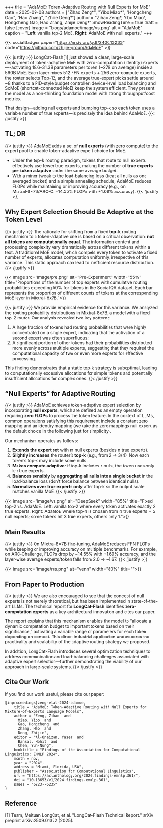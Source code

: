 +++
title = "AdaMoE: Token-Adaptive Routing with Null Experts for MoE"
date = 2025-09-08
authors = ["Zihao Zeng*", "Yibo Miao*", "Hongcheng Gao", "Hao Zhang", "Zhijie Deng†"]
author = "Zihao Zeng*, Yibo Miao*, Hongcheng Gao, Hao Zhang, Zhijie Deng†"
ShowReadingTime = true
draft = false
[cover]
      image = "blogs/adamoe/image/vs.png"
      alt = "AdaMoE"
      caption = "**Left**: vanilla top-2 MoE. **Right**: AdaMoE with null experts."
+++

{{< socialBadges paper="https://arxiv.org/pdf/2406.13233" code="https://github.com/zhijie-group/AdaMoE" >}}

<!-- Code: https://github.com/zhijie-group/SIFT

Paper: https://github.com/zhijie-group/SIFT/blob/main/paper.pdf -->

{{< justify >}}
LongCat-Flash[1] just showed a clean, large-scale deployment of token-adaptive MoE with zero-computation (identity) experts—-activating 18.6–31.3B parameters per token (~27B on average) inside a 560B MoE. Each layer mixes 512 FFN experts + 256 zero-compute experts, the router selects Top-12, and the average true-expert picks settle around ~8 thanks to a PID-style budget controller; device-level load balancing and ScMoE (shortcut-connected MoE) keep the system efficient. They present the model as a non-thinking foundation model with strong throughput/cost metrics.

That design—adding null experts and bumping top-k so each token uses a variable number of true experts—is precisely the idea behind AdaMoE.
{{< /justify >}}

## TL; DR

{{< justify >}}
AdaMoE adds a set of **null experts** (with zero compute) to the expert pool to enable token-adaptive expert choice for MoE.

* Under the top-k routing paradigm, tokens that route to null experts effectively use fewer true experts, making the number of **true experts per token adaptive** under the same average budget.
* With a minor tweak to the load‑balancing loss (treat all nulls as one averaged bucket) and a simple annealing schedule, AdaMoE reduces FLOPs while maintaining or improving accuracy (e.g., on Mixtral‑8×7B/ARC‑C: −14.55% FLOPs with +1.69% accuracy).
  {{< /justify >}}

## Why Expert Selection Should Be Adaptive at the Token Level

{{< justify >}}
The rationale for shifting from a fixed **top-k** routing mechanism to a token-adaptive one is based on a critical observation: **not all tokens are computationally equal**. The information content and processing complexity vary dramatically across different tokens within a text. A traditional MoE model, which compels every token to activate a fixed number of experts, allocates computation uniformly, irrespective of this variance. This static approach can lead to inefficient resource distribution.
{{< /justify >}}

{{< image src="image/pre.png" alt="Pre-Experiment" width="55%" title="Proportions of the number of top experts with cumulative routing probabilities exceeding 50% for tokens in the SocialIQA dataset. Each bar represents the proportion of different counts of tokens at the corresponding MoE layer in Mixtral-8x7B.">}}

<!-- {{< image src="image/fig5.png" alt="Sticker" width="48%" title="An example of a query and its Sticker.">}} -->

{{< justify >}}
We provide empirical evidence for this variance. We analyzed the routing probability distributions in Mixtral-8x7B, a model with a fixed top-2 router. Our analysis revealed two key patterns:

1. A large fraction of tokens had routing probabilities that were highly concentrated on a single expert, indicating that the activation of a second expert was often superfluous;
2. A significant portion of other tokens had their probabilities distributed more evenly across multiple experts, suggesting that they required the computational capacity of two or even more experts for effective processing.

This finding demonstrates that a static top-k strategy is suboptimal, leading to computationally excessive allocations for simple tokens and potentially insufficient allocations for complex ones.
{{< /justify >}}

## “Null Experts” for Adaptive Routing

{{< justify >}}
AdaMoE achieves token-adaptive expert selection by incorporating **null experts**, which are defined as an empty operation requiring **zero FLOPs** to process the token feature. In the context of LLMs, common operations satisfying this requirement include a constant zero mapping and an identity mapping (we take the zero mappings null expert as the default choice in the following just for simplicity).

Our mechanism operates as follows:

1. **Extends the expert set** with m null experts (besides n true experts).
2. **Slightly increases** the router’s **top‑k** (e.g., from 2 → 3/4). Now each token’s top‑k may include some nulls.
3. **Makes compute adaptive:** if top‑k includes r nulls, the token uses only k-r true experts.
4. **Balances sensibly** by **aggregating all nulls into a single bucket** in the load‑balance loss (don’t force balance between identical nulls).
5. **Normalizes over true experts only** after top‑k so the output scale matches vanilla MoE.
   {{< /justify >}}

{{< image src="image/vs.png" alt="DeepSeek" width="85%" title="Fixed top-2 vs. AdaMoE. Left: vanilla top‑2 where every token activates exactly 2 true experts. Right: AdaMoE where top‑4 is chosen from 4 true experts + 5 null experts; some tokens hit 3 true experts, others only 1.">}}

## Main Results

{{< justify >}}
On Mixtral‑8×7B fine‑tuning, AdaMoE reduces FFN FLOPs while keeping or improving accuracy on multiple benchmarks. For example, on ARC‑Challenge, FLOPs drop by ~14.55% with +1.69% accuracy, and the layer‑wise average experts/token falls from 2.0 → ~1.67.
{{< /justify >}}

{{< image src="image/res.png" alt="venn" width="80%" title="">}}

## From Paper to Production

{{< justify >}}
We are also encouraged to see that the concept of null experts is not merely theoretical, but has been implemented in state-of-the-art LLMs. The technical report for **LongCat-Flash** identifies **zero-computation experts** as a key architectural innovation and cites our paper.

The report explains that this mechanism enables the model to “allocate a dynamic computation budget to important tokens based on their significance,” activating a variable range of parameters for each token depending on context. This direct industrial application underscores the practicality and scalability of the adaptive routing strategy we proposed.

In addition, LongCat-Flash introduces several optimization techniques to address communication and load-balancing challenges associated with adaptive expert selection—further demonstrating the viability of our approach in large-scale systems.
{{< /justify >}}

## Cite Our Work

If you find our work useful, please cite our paper:

```
@inproceedings{zeng-etal-2024-adamoe,
    title = "AdaMoE: Token-Adaptive Routing with Null Experts for Mixture-of-Experts Language Models",
    author = "Zeng, Zihao  and
      Miao, Yibo  and
      Gao, Hongcheng  and
      Zhang, Hao  and
      Deng, Zhijie",
    editor = "Al-Onaizan, Yaser  and
      Bansal, Mohit  and
      Chen, Yun-Nung",
    booktitle = "Findings of the Association for Computational Linguistics: EMNLP 2024",
    month = nov,
    year = "2024",
    address = "Miami, Florida, USA",
    publisher = "Association for Computational Linguistics",
    url = "https://aclanthology.org/2024.findings-emnlp.361/",
    doi = "10.18653/v1/2024.findings-emnlp.361",
    pages = "6223--6235"
}
```

## Reference

[1] Team, Meituan LongCat, et al. "LongCat-Flash Technical Report." arXiv preprint arXiv:2509.01322 (2025).
